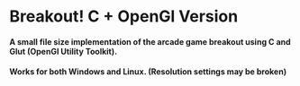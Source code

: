 <h1>Breakout! C + OpenGl Version</h1>
<h4>A small file size implementation of the arcade game breakout using C and Glut (OpenGl Utility Toolkit).</h4>
<h4>Works for both Windows and Linux. (Resolution settings may be broken)</h4>
